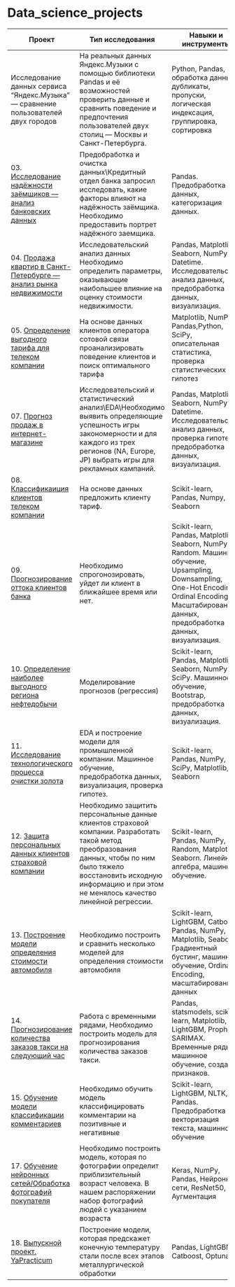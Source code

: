# Data_science_projects

		
| Проект | Тип исследования| Навыки и инструменты |
|----------|----------|----------|
|Исследование данных сервиса “Яндекс.Музыка” — сравнение пользователей двух городов|На реальных данных Яндекс.Музыки c помощью библиотеки Pandas и её возможностей проверить данные и сравнить поведение и предпочтения пользователей двух столиц — Москвы и Санкт-Петербурга.|Python, Pandas, обработка данных, дубликаты, пропуски, логическая индексация, группировка, сортировка|
| 03.  [Исследование надёжности заёмщиков — анализ банковских данных](https://github.com/Asket-on/Data_science_projects/tree/main/03_YP_borrowers_reliability)| Предобработка и очистка данных\Кредитный отдел банка запросил исследовать, какие факторы влияют на надёжность заёмщика. Необходимо предоставить портрет надёжного заемщика.| Pandas. Предобработка данных, категоризация данных.|
| 04. [Продажа квартир в Санкт-Петербурге — анализ рынка недвижимости](https://github.com/Asket-on/Data_science_projects/tree/main/04_YP_real_state_EDA)| Исследовательский анализ данных Необходимо определить параметры, оказывающие наибольшее влияние на оценку стоимости недвижимости.| Pandas, Matplotlib, Seaborn, NumPy, Datetime. Исследовательский анализ данных, предобработка данных, визуализация.|
| 05. [Определение выгодного тарифа для телеком компании](https://github.com/Asket-on/Data_science_projects/tree/main/05_YP_tariff_telecom_analysis) |На основе данных клиентов оператора сотовой связи проанализировать поведение клиентов и поиск оптимального тарифа|Matplotlib, NumPy, Pandas,Python, SciPy, описательная статистика, проверка статистических гипотез|
| 07. [Прогноз продаж в интернет-магазине](https://github.com/Asket-on/Data_science_projects/tree/main/07_YP_game_sales_forecast)| Исследовательский и статистический анализ\EDA\Необходимо выявить определяющие успешность игры закономерности и для каждого из трех регионов (NA, Europe, JP) выбрать игры для рекламных кампаний.| Pandas, Matplotlib, Seaborn, NumPy, Datetime. Исследовательский анализ данных, проверка гипотез, предобработка данных, визуализация.|
| 08. [Классификаиция клиентов телеком компании](https://github.com/Asket-on/Data_science_projects/tree/main/08_YP_Tariff_recommendation)| На основе данных предложить клиенту тариф.| Scikit-learn, Pandas, Numpy, Seaborn|
| 09. [Прогнозирование оттока клиентов банка](https://github.com/Asket-on/Data_science_projects/tree/main/09_YP_Customer_churn)| Необходимо спрогонозировать, уйдет ли клиент в ближайшее время или нет.| Scikit-learn, Pandas, Matplotlib, Seaborn, NumPy, Random. Машинное обучение, Upsampling, Downsampling, One-Hot Encoding, Ordinal Encoding, Масштабирование данных, предобработка данных, визуализация.|
| 10. [Определение наиболее выгодного региона нефтедобычи](https://github.com/Asket-on/Data_science_projects/tree/main/10_YP_ML_in_bisiness) | Моделирование прогнозов (регрессия)  | Scikit-learn, Pandas, Matplotlib, Seaborn, NumPy, SciPy. Машинное обучение, Bootstrap, предобработка данных, визуализация. |
| 11. [Исследование технологического процесса очистки золота](https://github.com/Asket-on/Data_science_projects/tree/main/11_YP_recovery_of_gold_%20from_ore) | EDA и построение модели для промышленной компании. Машинное обучение, предобработка данных, визуализация, проверка гипотез.| Scikit-learn, Pandas, NumPy, SciPy, Matplotlib, Seaborn |
| 12. [Защита персональных данных клиентов страховой компании](https://github.com/Asket-on/Data_science_projects/tree/main/12_YP_insurance)| Необходимо защитить персональные данные клиентов страховой компании. Разработать такой метод преобразования данных, чтобы по ним было тяжело восстановить исходную информацию и при этом не менялось качество линейной регрессии.| Scikit-learn, Pandas, NumPy, Random, Matplotlib, Seaborn. Линейная алгебра, машинное обучение.|
| 13. [Построение модели определения стоимости автомобиля](https://github.com/Asket-on/Data_science_projects/tree/main/13_YP_sp_13_cost%20of%20cars) | Необходимо построить и сравнить несколько моделей для определения стоимости автомобиля | Scikit-learn, LightGBM, Catboost, Pandas, NumPy, Matplotlib, Seaborn. Градиентный бустинг, машинное обучение, Ordinal Encoding, масштабирование данных |
| 14. [Прогнозирование количества заказов такси на следующий час](https://github.com/Asket-on/Data_science_projects/tree/main/14_YP_time_series_taxi) | Работа с временными рядами, Необходимо построить модель для прогнозирования количества заказов такси. | Pandas, statsmodels, scikit-learn, Matplotlib, LightGBM, Prophet, SARIMAX. Временные ряды, машинное обучение, создание признаков. |
| 15. [Обучение модели классификации комментариев](https://github.com/Asket-on/Data_science_projects/tree/main/15_YP_ML_for_texts_toxic_comment) | Необходимо обучить модель классифицировать комментарии на позитивные и негативные | Scikit-learn, LightGBM, NLTK, re, Pandas. Предобработка и векторизация текста, машинное обучение |
| 17. [Обучение нейронных сетей/Обработка фотографий покупателя](https://github.com/Asket-on/Data_science_projects/tree/main/17_YP_CV_image_age_recognition)| Необходимо построить модель, которая по фотографии определит приблизительный возраст человека. В нашем распоряжении набор фотографий людей с указанием возраста| Keras, NumPy, Pandas, Нейронные сети, ResNet50, Аугментация|
| 18. [Выпускной проект. YaPracticum](https://github.com/Asket-on/Data_science_projects/tree/main/DS_YP_Diploma_project)| Построение модели, которая предскажет конечную температуру стали после всех этапов металлургической обработки| Pandas, LightGBM, Catboost, Optuna.|
